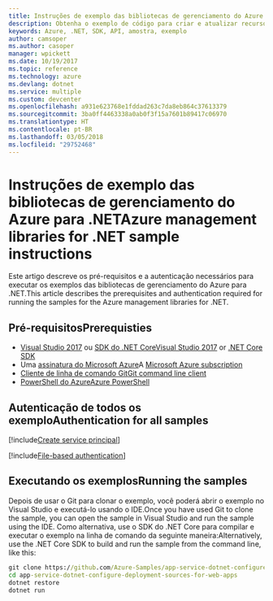```yaml
---
title: Instruções de exemplo das bibliotecas de gerenciamento do Azure para .NET
description: Obtenha o exemplo de código para criar e atualizar recursos usando as bibliotecas de gerenciamento do Azure para .NET.
keywords: Azure, .NET, SDK, API, amostra, exemplo
author: camsoper
ms.author: casoper
manager: wpickett
ms.date: 10/19/2017
ms.topic: reference
ms.technology: azure
ms.devlang: dotnet
ms.service: multiple
ms.custom: devcenter
ms.openlocfilehash: a931e623768e1fddad263c7da8eb864c37613379
ms.sourcegitcommit: 3ba0ff4463338a0ab0f3f15a7601b89417c06970
ms.translationtype: HT
ms.contentlocale: pt-BR
ms.lasthandoff: 03/05/2018
ms.locfileid: "29752468"
---
```

# <a name="azure-management-libraries-for-net-sample-instructions"></a><span data-ttu-id="84018-104">Instruções de exemplo das bibliotecas de gerenciamento do Azure para .NET</span><span class="sxs-lookup"><span data-stu-id="84018-104">Azure management libraries for .NET sample instructions</span></span>

<span data-ttu-id="84018-105">Este artigo descreve os pré-requisitos e a autenticação necessários para executar os exemplos das bibliotecas de gerenciamento do Azure para .NET.</span><span class="sxs-lookup"><span data-stu-id="84018-105">This article describes the prerequisites and authentication required for running the samples for the Azure management libraries for .NET.</span></span>

## <a name="prerequisties"></a><span data-ttu-id="84018-106">Pré-requisitos</span><span class="sxs-lookup"><span data-stu-id="84018-106">Prerequisties</span></span> 

* <span data-ttu-id="84018-107">[Visual Studio 2017](https://www.visualstudio.com/vs/) ou [SDK do .NET Core](https://www.microsoft.com/net/download/core)</span><span class="sxs-lookup"><span data-stu-id="84018-107">[Visual Studio 2017](https://www.visualstudio.com/vs/) or [.NET Core SDK](https://www.microsoft.com/net/download/core)</span></span>
* <span data-ttu-id="84018-108">Uma [assinatura do Microsoft Azure](https://azure.microsoft.com/free/)</span><span class="sxs-lookup"><span data-stu-id="84018-108">A [Microsoft Azure subscription](https://azure.microsoft.com/free/)</span></span>
* [<span data-ttu-id="84018-109">Cliente de linha de comando Git</span><span class="sxs-lookup"><span data-stu-id="84018-109">Git command line client</span></span>](https://git-scm.com/)
* [<span data-ttu-id="84018-110">PowerShell do Azure</span><span class="sxs-lookup"><span data-stu-id="84018-110">Azure PowerShell</span></span>](/powershell/azure/install-azurerm-ps)

## <a name="authentication-for-all-samples"></a><span data-ttu-id="84018-111">Autenticação de todos os exemplo</span><span class="sxs-lookup"><span data-stu-id="84018-111">Authentication for all samples</span></span>

[!include[Create service principal](includes/create-sp.md)]

[!include[File-based authentication](includes/file-based-auth.md)]

## <a name="running-the-samples"></a><span data-ttu-id="84018-112">Executando os exemplos</span><span class="sxs-lookup"><span data-stu-id="84018-112">Running the samples</span></span>

<span data-ttu-id="84018-113">Depois de usar o Git para clonar o exemplo, você poderá abrir o exemplo no Visual Studio e executá-lo usando o IDE.</span><span class="sxs-lookup"><span data-stu-id="84018-113">Once you have used Git to clone the sample, you can open the sample in Visual Studio and run the sample using the IDE.</span></span>  <span data-ttu-id="84018-114">Como alternativa, use o SDK do .NET Core para compilar e executar o exemplo na linha de comando da seguinte maneira:</span><span class="sxs-lookup"><span data-stu-id="84018-114">Alternatively, use the .NET Core SDK to build and run the sample from the command line, like this:</span></span>

```cmd
git clone https://github.com/Azure-Samples/app-service-dotnet-configure-deployment-sources-for-web-apps.git
cd app-service-dotnet-configure-deployment-sources-for-web-apps
dotnet restore
dotnet run
```